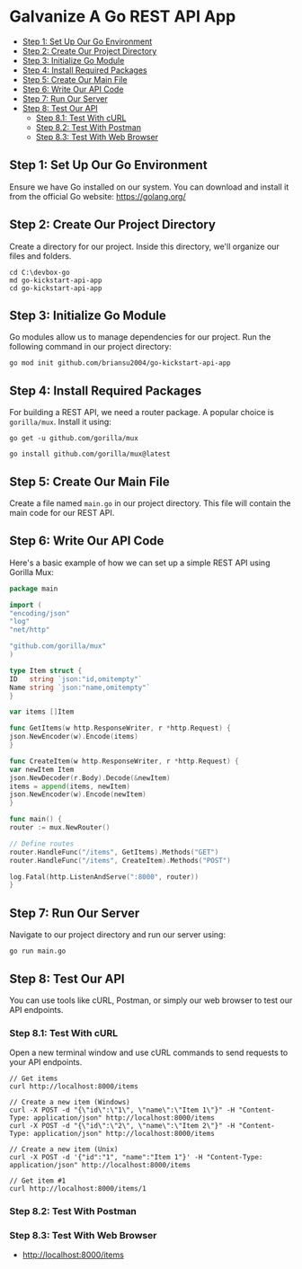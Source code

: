 # Galvanize A Go REST API App

- [Step 1: Set Up Our Go Environment](#step-1-set-up-our-go-environment)
- [Step 2: Create Our Project Directory](#step-2-create-our-project-directory)
- [Step 3: Initialize Go Module](#step-3-initialize-go-module)
- [Step 4: Install Required Packages](#step-4-install-required-packages)
- [Step 5: Create Our Main File](#step-5-create-our-main-file)
- [Step 6: Write Our API Code](#step-6-write-our-api-code)
- [Step 7: Run Our Server](#step-7-run-our-server)
- [Step 8: Test Our API](#step-8-test-our-api)
  - [Step 8.1: Test With cURL](#step-81-test-with-curl)
  - [Step 8.2: Test With Postman](#step-82-test-with-postman)
  - [Step 8.3: Test With Web Browser](#step-83-test-with-web-browser)

<!-- To galvanize a Go REST API app, you'll need to set up a basic project structure, define our endpoints, handle requests and responses, and manage dependencies. Here's a simple guide to help we get started: -->

## Step 1: Set Up Our Go Environment

Ensure we have Go installed on our system. You can download and install it from the official Go website: <https://golang.org/>

## Step 2: Create Our Project Directory

Create a directory for our project. Inside this directory, we'll organize our files and folders.

```dos
cd C:\devbox-go
md go-kickstart-api-app
cd go-kickstart-api-app
```

## Step 3: Initialize Go Module

Go modules allow us to manage dependencies for our project. Run the following command in our project directory:

```dos
go mod init github.com/briansu2004/go-kickstart-api-app
```

## Step 4: Install Required Packages

For building a REST API, we need a router package. A popular choice is `gorilla/mux`. Install it using:

```dos
go get -u github.com/gorilla/mux

go install github.com/gorilla/mux@latest
```

## Step 5: Create Our Main File

Create a file named `main.go` in our project directory. This file will contain the main code for our REST API.

## Step 6: Write Our API Code

Here's a basic example of how we can set up a simple REST API using Gorilla Mux:

```go
package main

import (
"encoding/json"
"log"
"net/http"

"github.com/gorilla/mux"
)

type Item struct {
ID   string `json:"id,omitempty"`
Name string `json:"name,omitempty"`
}

var items []Item

func GetItems(w http.ResponseWriter, r *http.Request) {
json.NewEncoder(w).Encode(items)
}

func CreateItem(w http.ResponseWriter, r *http.Request) {
var newItem Item
json.NewDecoder(r.Body).Decode(&newItem)
items = append(items, newItem)
json.NewEncoder(w).Encode(newItem)
}

func main() {
router := mux.NewRouter()

// Define routes
router.HandleFunc("/items", GetItems).Methods("GET")
router.HandleFunc("/items", CreateItem).Methods("POST")

log.Fatal(http.ListenAndServe(":8000", router))
}
```

## Step 7: Run Our Server

Navigate to our project directory and run our server using:

```dos
go run main.go
```

## Step 8: Test Our API

You can use tools like cURL, Postman, or simply our web browser to test our API endpoints.

### Step 8.1: Test With cURL

Open a new terminal window and use cURL commands to send requests to your API endpoints.

```dos
// Get items
curl http://localhost:8000/items

// Create a new item (Windows)
curl -X POST -d "{\"id\":\"1\", \"name\":\"Item 1\"}" -H "Content-Type: application/json" http://localhost:8000/items
curl -X POST -d "{\"id\":\"2\", \"name\":\"Item 2\"}" -H "Content-Type: application/json" http://localhost:8000/items

// Create a new item (Unix)
curl -X POST -d '{"id":"1", "name":"Item 1"}' -H "Content-Type: application/json" http://localhost:8000/items

// Get item #1
curl http://localhost:8000/items/1
```

### Step 8.2: Test With Postman

### Step 8.3: Test With Web Browser

- <http://localhost:8000/items>
<!-- - <http://localhost:8000/items/1> -->

<!-- 
1. **Test Your Endpoints:**

You can test your API using various methods:

a. **Using cURL:** Open a new terminal window and use cURL commands to send requests to your API endpoints. For example:

```dos
// Get items
curl http://localhost:8000/items

// Create a new item (Windows)
curl -X POST -d "{\"id\":\"1\", \"name\":\"Item 1\"}" -H "Content-Type: application/json" http://localhost:8000/items

// Create a new item (Unix)
curl -X POST -d '{"id":"1", "name":"Item 1"}' -H "Content-Type: application/json" http://localhost:8000/items
```

b. **Using Postman:** If you have Postman installed, you can create requests with different HTTP methods (GET, POST, PUT, DELETE) and send them to your API endpoints (e.g., `http://localhost:8000/items`).

c. **Using Web Browser:** You can also open your web browser and visit your API endpoints. For example:

```text
http://localhost:8000/items
``` -->

<!-- 1. **Verify Responses:**

After sending requests, verify that you're receiving the expected responses. For instance, when you send a GET request to `/items`, you should receive a JSON array containing the items.

3. **Test Different Scenarios:**

Test different scenarios such as creating items, updating items, deleting items, etc., to ensure that your API behaves as expected under various conditions.

4. **Check Server Logs:**

While your server is running, you can check the logs in your terminal to see any errors or debugging information. These logs can help you troubleshoot any issues with your API. -->

<!-- By following these steps, you can run and test your Go REST API to ensure that it's functioning correctly and meeting your project requirements. -->

<!-- That's it! You've kickstarted a simple Go REST API using Gorilla Mux. From here, we can expand our API by adding more endpoints, handling different HTTP methods, integrating with databases, adding authentication, and much more, depending on our project requirements. -->
